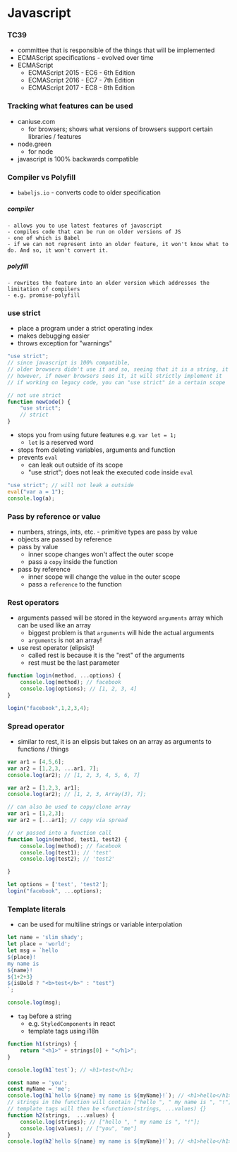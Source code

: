 # Javascript

### TC39
- committee that is responsible of the things that will be implemented
- ECMAScript specifications - evolved over time
- ECMAScript
    - ECMAScript 2015 - EC6 - 6th Edition
    - ECMAScript 2016 - EC7 - 7th Edition
    - ECMAScript 2017 - EC8 - 8th Edition

### Tracking what features can be used
- caniuse.com
    - for browsers; shows what versions of browsers support certain libraries / features
- node.green
    - for node
- javascript is 100% backwards compatible

### Compiler vs Polyfill
- `babeljs.io` - converts code to older specification
##### compiler
    - allows you to use latest features of javascript
    - compiles code that can be run on older versions of JS
    - one of which is Babel
    - if we can not represent into an older feature, it won't know what to do. And so, it won't convert it.
##### polyfill
    - rewrites the feature into an older version which addresses the limitation of compilers
    - e.g. promise-polyfill

### use strict
- place a program under a strict operating index
- makes debugging easier
- throws exception for "warnings"

```js
"use strict";
// since javascript is 100% compatible,
// older browsers didn't use it and so, seeing that it is a string, it will be ignored
// however, if newer browsers sees it, it will strictly implement it
// if working on legacy code, you can "use strict" in a certain scope

// not use strict
function newCode() {
    "use strict";
    // strict
}
```

- stops you from using future features e.g. `var let = 1;`
    - `let` is a reserved word
- stops from deleting variables, arguments and function
- prevents `eval`
    - can leak out outside of its scope
    - "use strict"; does not leak the executed code inside `eval`
```js
"use strict"; // will not leak a outside
eval("var a = 1");
console.log(a);
```

### Pass by reference or value
- numbers, strings, ints, etc. - primitive types are pass by value
- objects are passed by reference
- pass by value
    - inner scope changes won't affect the outer scope
    - pass a `copy` inside the function
- pass by reference
    - inner scope will change the value in the outer scope
    - pass a `reference` to the function

### Rest operators
- arguments passed will be stored in the keyword `arguments` array which can be used like an array
    - biggest problem is that `arguments` will hide the actual arguments
    - `arguments` is not an array!
- use rest operator (elipsis)!
    - called rest is because it is the "rest" of the arguments
    - rest must be the last parameter
```js
function login(method, ...options) {
    console.log(method); // facebook
    console.log(options); // [1, 2, 3, 4]
}

login("facebook",1,2,3,4);
```

### Spread operator
- similar to rest, it is an elipsis but takes on an array as arguments to functions / things
```js
var ar1 = [4,5,6];
var ar2 = [1,2,3, ...ar1, 7];
console.log(ar2); // [1, 2, 3, 4, 5, 6, 7]

var ar2 = [1,2,3, ar1];
console.log(ar2); // [1, 2, 3, Array(3), 7];

// can also be used to copy/clone array
var ar1 = [1,2,3];
var ar2 = [...ar1]; // copy via spread

// or passed into a function call
function login(method, test1, test2) {
    console.log(method); // facebook
    console.log(test1); // 'test'
    console.log(test2); // 'test2'

}

let options = ['test', 'test2'];
login("facebook", ...options);
```

### Template literals
- can be used for multiline strings or variable interpolation
```js
let name = 'slim shady';
let place = 'world';
let msg = `hello
${place}!
my name is
${name}!
${1+2+3}
${isBold ? "<b>test</b>" : "test"}
`;

console.log(msg);
```
- `tag` before a string
    - e.g. `StyledComponents` in react
    - template tags using i18n
```js
function h1(strings) {
    return "<h1>" + strings[0] + "</h1>";
}

console.log(h1`test`); // <h1>test</h1>;

const name = 'you';
const myName = 'me';
console.log(h1`hello ${name} my name is ${myName}!`); // <h1>hello</h1>;
// strings in the function will contain ["hello ", " my name is ", "!"];
// template tags will then be <function>(strings, ...values) {}
function h2(strings,  ...values) {
    console.log(strings); // ["hello ", " my name is ", "!"];
    console.log(values); // ["you", "me"]
}
console.log(h2`hello ${name} my name is ${myName}!`); // <h1>hello</h1>;
```